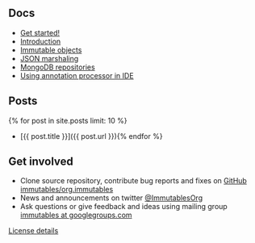 ## Docs

- [Get started!](/getstarted.html)
- [Introduction](/intro.html)
- [Immutable objects](/immutable.html)
- [JSON marshaling](/json.html)
- [MongoDB repositories](/mongo.html)
- [Using annotation processor in IDE](/apt.html)

## Posts
{% for post in site.posts limit: 10 %}
- [{{ post.title }}]({{ post.url }}){% endfor %}

## Get involved

* Clone source repository, contribute bug reports and fixes on [GitHub immutables/org.immutables](https://github.com/immutables/immutables)
* News and announcements on twitter [@ImmutablesOrg](https://twitter.com/ImmutablesOrg)
* Ask questions or give feedback and ideas using mailing group [immutables at googlegroups.com](https://groups.google.com/forum/#!forum/immutables)

[License details](/license.html)
